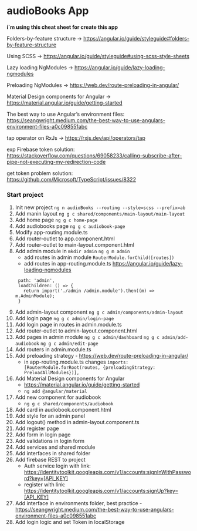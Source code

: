 # audioBooks App

**i`m using this cheat sheet for create this app**

Folders-by-feature structure -> https://angular.io/guide/styleguide#folders-by-feature-structure

Using SCSS -> https://angular.io/guide/styleguide#using-scss-style-sheets

Lazy loading NgModules -> https://angular.io/guide/lazy-loading-ngmodules

Preloading NgModules -> https://web.dev/route-preloading-in-angular/

Material Design components for Angular -> https://material.angular.io/guide/getting-started

The best way to use Angular’s environment files: https://seangwright.medium.com/the-best-way-to-use-angulars-environment-files-a0c098551abc

tap operator on RxJs -> https://rxjs.dev/api/operators/tap

exp Firebase token solution: https://stackoverflow.com/questions/69058233/calling-subscribe-after-pipe-not-executing-my-redirection-code 

get token problem solution: https://github.com/Microsoft/TypeScript/issues/8322


### Start project
1. Init new project
``` ng n audioBooks --routing --style=scss --prefix=ab ```
2. Add manin layout
``` ng g c shared/components/main-layout/main-layout ```
3. Add home page
``` ng g c home-page ```
4. Add audiobooks page
``` ng g c audiobook-page ```
5. Modify app-routing.module.ts
6. Add router-outlet to app.component.html
7. Add router-outlet to main-layout.component.html
8. Add admin module in 
```mkdir admin```
```ng g m admin```
    * add routes in admin module
   ```RouterModule.forChild([routes])```
    * add routes in app-routing.module.ts
      https://angular.io/guide/lazy-loading-ngmodules
   ```{
    path: 'admin',
    loadChildren: () => {
      return import('./admin /admin.module').then((m) => m.AdminModule);
    }
9. Add admin-layout component
```ng g c admin/components/admin-layout```
10. Add login page
```ng g c admin/login-page```
11. Add login page in routes in admin.module.ts
12. Add router-outlet to admin-layout.component.html
13. Add pages in admin module
```ng g c admin/dashboard```
```ng g c admin/add-audiobook```
```ng g c admin/edit-page```
14. Add routers in admin.module.ts
15. Add preloading strategy - https://web.dev/route-preloading-in-angular/
    * in app-routing.module.ts changes 
    ```imports: [RouterModule.forRoot(routes, {preloadingStrategy: PreloadAllModules})],```
16. Add Material Design components for Angular
    * https://material.angular.io/guide/getting-started
    * ```ng add @angular/material```
17. Add new component for audiobook
    * ```ng g c shared/components/audiobook```
18. Add card in audiobook.component.html
19. Add style for an admin panel
20. Add logout() method in admin-layout.component.ts
21. Add register page
22. Add form in login page 
23. Add validations in login form 
24. Add services and shared module
25. Add interfaces in shared folder
26. Add firebase REST to project 
    * Auth service login with link: https://identitytoolkit.googleapis.com/v1/accounts:signInWithPassword?key=[API_KEY]
    * register with link: https://identitytoolkit.googleapis.com/v1/accounts:signUp?key=[API_KEY]
27. Add interface in environments folder, best practice - https://seangwright.medium.com/the-best-way-to-use-angulars-environment-files-a0c098551abc
28. Add login logic and set Token in localStorage

